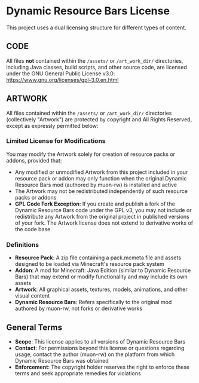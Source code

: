# Dynamic Resource Bars License

This project uses a dual licensing structure for different types of content.

## CODE
All files **not** contained within the `/assets/` or `/art_work_dir/` directories, including Java classes, build scripts, and other source code, are licensed under the GNU General Public License v3.0: https://www.gnu.org/licenses/gpl-3.0.en.html

## ARTWORK
All files contained within the `/assets/` or `/art_work_dir/` directories (collectively "Artwork") are protected by copyright and All Rights Reserved, except as expressly permitted below:

### Limited License for Modifications
You may modify the Artwork solely for creation of resource packs or addons, provided that:
- Any modified or unmodified Artwork from this project included in your resource pack or addon may only function when the original Dynamic Resource Bars mod (authored by muon-rw) is installed and active
- The Artwork may not be redistributed independently of such resource packs or addons
- **GPL Code Fork Exception**: If you create and publish a fork of the Dynamic Resource Bars code under the GPL v3, you may not include or redistribute any Artwork from the original project in published versions of your fork. The Artwork license does not extend to derivative works of the code base.

### Definitions
- **Resource Pack**: A zip file containing a pack.mcmeta file and assets designed to be loaded via Minecraft's resource pack system
- **Addon**: A mod for Minecraft: Java Edition (similar to Dynamic Resource Bars) that may extend or modify functionality and may include its own assets
- **Artwork**: All graphical assets, textures, models, animations, and other visual content
- **Dynamic Resource Bars**: Refers specifically to the original mod authored by muon-rw, not forks or derivative works

## General Terms
- **Scope**: This license applies to all versions of Dynamic Resource Bars
- **Contact**: For permissions beyond this license or questions regarding usage, contact the author (muon-rw) on the platform from which Dynamic Resource Bars was obtained
- **Enforcement**: The copyright holder reserves the right to enforce these terms and seek appropriate remedies for violations
